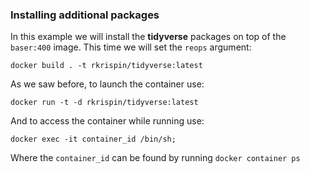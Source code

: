 ### Installing additional packages

In this example we will install the **tidyverse** packages on top of the `baser:400` image. This time we will set the `reops` argument:

``` shell
docker build . -t rkrispin/tidyverse:latest
```

As we saw before, to launch the container use:

``` shell
docker run -t -d rkrispin/tidyverse:latest
```

And to access the container while running use:

``` shell
docker exec -it container_id /bin/sh;
```

Where the `container_id` can be found by running `docker container ps`